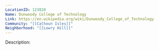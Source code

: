 ```yaml
---
LocationID: 123828
Name: Dunwoody College of Technology
Link: https://en.wikipedia.org/wiki/Dunwoody_College_of_Technology
Community: "[[Calhoun Isles]]"
Neighborhood: "[[Lowry Hill]]"
---
```


Description:

